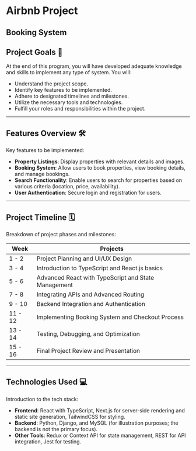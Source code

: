 # Airbnb Project

## Booking System


## Project Goals 🎯

At the end of this program, you will have developed adequate knowledge and skills to implement any type of system. You will:

- Understand the project scope.
- Identify key features to be implemented.
- Adhere to designated timelines and milestones.
- Utilize the necessary tools and technologies.
- Fulfill your roles and responsibilities within the project.

---

## Features Overview 🛠️

Key features to be implemented:

- **Property Listings**: Display properties with relevant details and images.
- **Booking System**: Allow users to book properties, view booking details, and manage bookings.
- **Search Functionality**: Enable users to search for properties based on various criteria (location, price, availability).
- **User Authentication**: Secure login and registration for users.

---

## Project Timeline 🗓️

Breakdown of project phases and milestones:

| Week   | Projects                                      |
|--------|-----------------------------------------------|
| 1 - 2  | Project Planning and UI/UX Design            |
| 3 - 4  | Introduction to TypeScript and React.js basics |
| 5 - 6  | Advanced React with TypeScript and State Management |
| 7 - 8  | Integrating APIs and Advanced Routing         |
| 9 - 10 | Backend Integration and Authentication        |
| 11 - 12| Implementing Booking System and Checkout Process |
| 13 - 14| Testing, Debugging, and Optimization          |
| 15 - 16| Final Project Review and Presentation         |

---

## Technologies Used 💻

Introduction to the tech stack:

- **Frontend**: React with TypeScript, Next.js for server-side rendering and static site generation, TailwindCSS for styling.
- **Backend**: Python, Django, and MySQL (for illustration purposes; the backend is not the primary focus).
- **Other Tools**: Redux or Context API for state management, REST for API integration, Jest for testing.